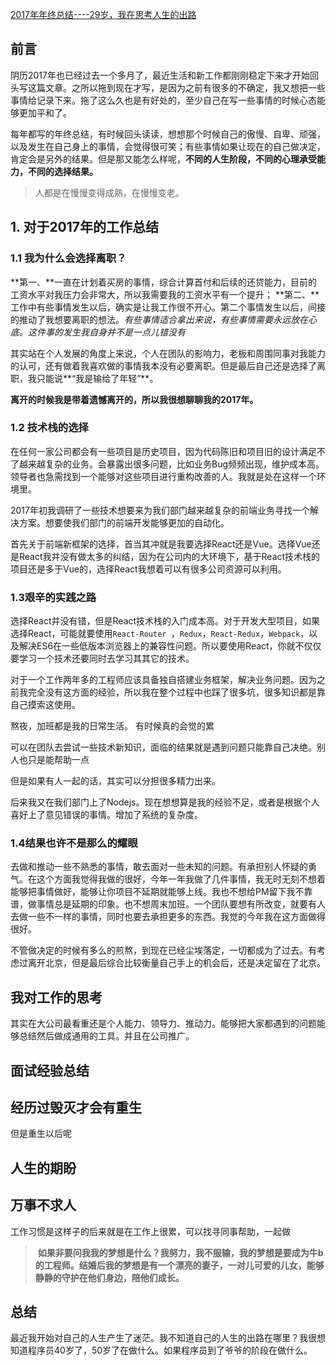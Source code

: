 [2017年年终总结----29岁，我在思考人生的出路](https://)

## **前言**

阴历2017年也已经过去一个多月了，最近生活和新工作都刚刚稳定下来才开始回头写这篇文章。之所以拖到现在才写，是因为之前有很多的不确定，我又想把一些事情给记录下来。拖了这么久也是有好处的，至少自己在写一些事情的时候心态能够更加平和了。

每年都写的年终总结，有时候回头读读，想想那个时候自己的傲慢、自卑、顽强，以及发生在自己身上的事情，会觉得很可笑；有些事情如果让现在的自己做决定，肯定会是另外的结果。但是那又能怎么样呢，**不同的人生阶段，不同的心理承受能力，不同的选择结果。**

> 人都是在慢慢变得成熟，在慢慢变老。

## **1. 对于2017年的工作总结**

### 1.1 我为什么会选择离职？

**第一、**一直在计划着买房的事情，综合计算首付和后续的还贷能力，目前的工资水平对我压力会非常大，所以我需要我的工资水平有一个提升；
**第二、**工作中有些事情发生以后，确实是让我工作很不开心。第二个事情发生以后，间接的推动了我想要离职的想法。*有些事情适合拿出来说，有些事情需要永远放在心底。这件事的发生我自身并不是一点儿错没有*

其实站在个人发展的角度上来说，个人在团队的影响力，老板和周围同事对我能力的认可，还有做着我喜欢做的事情我本没有必要离职。但是最后自己还是选择了离职，我只能说**“我是输给了年轻”**。


**离开的时候我是带着遗憾离开的，所以我很想聊聊我的2017年。**

### 1.2 技术栈的选择

在任何一家公司都会有一些项目是历史项目，因为代码陈旧和项目旧的设计满足不了越来越复杂的业务。会暴露出很多问题，比如业务Bug频频出现，维护成本高。领导者也急需找到一个能够对这些项目进行重构改善的人。我就是处在这样一个环境里。

2017年初我调研了一些技术想要来为我们部门越来越复杂的前端业务寻找一个解决方案。想要使我们部门的前端开发能够更加的自动化。

首先关于前端新框架的选择，首当其冲就是我要选择React还是Vue。选择Vue还是React我并没有做太多的纠结，因为在公司内的大环境下，基于React技术栈的项目还是多于Vue的，选择React我想着可以有很多公司资源可以利用。


### 1.3艰辛的实践之路

选择React并没有错，但是React技术栈的入门成本高。对于开发大型项目，如果选择React，可能就要使用`React-Router `，`Redux`，`React-Redux`，`Webpack`，以及解决ES6在一些低版本浏览器上的兼容性问题。所以要使用React，你就不仅仅要学习一个技术还要同时去学习其其它的技术。

对于一个工作两年多的工程师应该具备独自搭建业务框架，解决业务问题。因为之前我完全没有这方面的经验，所以我在整个过程中也踩了很多坑，很多知识都是靠自己摸索这使用。


熬夜，加班都是我的日常生活。
有时候真的会觉的累

可以在团队去尝试一些技术新知识，面临的结果就是遇到问题只能靠自己决绝。别人也只是能帮助一点


但是如果有人一起的话，其实可以分担很多精力出来。

后来我又在我们部门上了Nodejs。现在想想算是我的经验不足，或者是根据个人喜好上了意见错误的事情。增加了系统的复杂度。


### 1.4结果也许不是那么的耀眼




去做和推动一些不熟悉的事情，敢去面对一些未知的问题。有承担别人怀疑的勇气。在这个方面我觉得我做的很好，今年一年我做了几件事情，我无时无刻不想着能够把事情做好，能够让你项目不延期就能够上线。我也不想给PM留下我不靠谱，做事情总是延期的印象。也不想周末加班。一个团队要想有所改变，就要有人去做一些不一样的事情，同时也要去承担更多的东西。我觉的今年我在这方面做得很好。


不管做决定的时候有多么的煎熬，到现在已经尘埃落定，一切都成为了过去。有考虑过离开北京，但是最后综合比较衡量自己手上的机会后，还是决定留在了北京。



## **我对工作的思考**

其实在大公司最看重还是个人能力、领导力、推动力。能够把大家都遇到的问题能够总结然后做成通用的工具。并且在公司推广。


## **面试经验总结**



## **经历过毁灭才会有重生**

但是重生以后呢

## **人生的期盼**

## **万事不求人**

工作习惯是这样子的后来就是在工作上很累，可以找寻同事帮助，一起做



> **如果非要问我我的梦想是什么？我努力，我不服输，我的梦想是要成为牛b的工程师。结婚后我的梦想是有一个漂亮的妻子，一对儿可爱的儿女，能够静静的守护在他们身边，陪他们成长。**


## **总结**




最近我开始对自己的人生产生了迷茫。我不知道自己的人生的出路在哪里？我很想知道程序员40岁了，50岁了在做什么。如果程序员到了爷爷的阶段在做什么。
